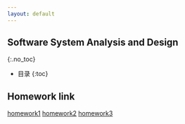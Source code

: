 ```yaml
---
layout: default
---
```


## Software System Analysis and Design
{:.no_toc}

* 目录
{:toc}
## Homework link
[homework1](/homework1/hw1.md)
[homework2](/homework2)
[homework3](/homework3)